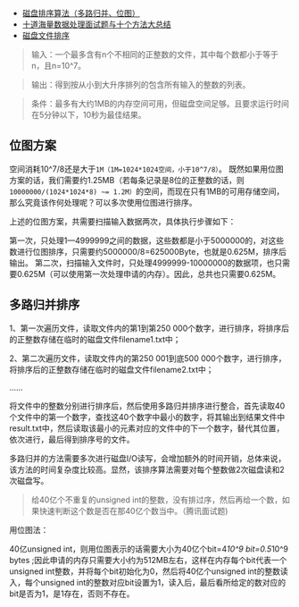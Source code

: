 - [磁盘排序算法（多路归并、位图）](https://blog.csdn.net/yangquanhui1991/article/details/51406668)
- [十道海量数据处理面试题与十个方法大总结](https://blog.csdn.net/v_JULY_v/article/details/6279498)
- [磁盘文件排序](https://www.cnblogs.com/luxiaoxun/archive/2012/09/12/2681268.html)

> 输入：一个最多含有n个不相同的正整数的文件，其中每个数都小于等于n，且n=10^7。

> 输出：得到按从小到大升序排列的包含所有输入的整数的列表。

> 条件：最多有大约1MB的内存空间可用，但磁盘空间足够。且要求运行时间在5分钟以下，10秒为最佳结果。

## 位图方案

空间消耗10^7/8还是大于`1M（1M=1024*1024空间，小于10^7/8）`。
既然如果用位图方案的话，我们需要约1.25MB（若每条记录是8位的正整数的话，则`10000000/(1024*1024*8) ~= 1.2M）`的空间，而现在只有1MB的可用存储空间，那么究竟该作何处理呢？可以多次使用位图进行排序。

上述的位图方案，共需要扫描输入数据两次，具体执行步骤如下：

第一次，只处理1—4999999之间的数据，这些数都是小于5000000的，对这些数进行位图排序，只需要约5000000/8=625000Byte，也就是0.625M，排序后输出。
第二次，扫描输入文件时，只处理4999999-10000000的数据项，也只需要0.625M（可以使用第一次处理申请的内存）。因此，总共也只需要0.625M。


## 多路归并排序

1、第一次遍历文件，读取文件内的第1到第250 000个数字，进行排序，将排序后的正整数存储在临时的磁盘文件filename1.txt中；

2、第二次遍历文件，读取文件内的第250 001到底500 000个数字，进行排序，将排序后的正整数存储在临时的磁盘文件filename2.txt中；

……

将文件中的整数分别进行排序后，然后使用多路归并排序进行整合，首先读取40个文件中的第一个数字，查找这40个数字中最小的数字，将其输出到结果文件中result.txt中，然后读取该最小的元素对应的文件中的下一个数字，替代其位置，依次进行，最后得到排序号的文件。

多路归并的方法需要多次进行磁盘I/O读写，会增加额外的时间开销，总体来说，该方法的时间复杂度比较高。显然，该排序算法需要对每个整数做2次磁盘读和2次磁盘写。




> 给40亿个不重复的unsigned int的整数，没有排过序，然后再给一个数，如果快速判断这个数是否在那40亿个数当中。（腾讯面试题)

用位图法：

40亿unsigned int，则用位图表示的话需要大小为40亿个bit=4*10^9 bit=0.5*10^9 bytes ;因此申请的内存只需要大小约为512MB左右，这样在内存每个bit代表一个unsigned int整数，并将每个bit初始化为0，然后将40亿个unsigned int的整数读入，每个unsigned int的整数对应bit设置为1，读入后，最后看所给定的数对应的bit是否为1，是1存在，否则不存在。
